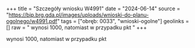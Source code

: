 +++
title = "Szczegóły wniosku W4991"
date = "2024-06-14"
source = "https://bip.brg.gda.pl/images/uploads/wnioski-do-planu-ogolnego/w4991.pdf"
tags = ["obręb: 0033", "wnioski-ogolne"]
geolinks = []
raw = " wynosi 1000, natomiast w przypadku pkt "
+++

 wynosi 1000, natomiast w przypadku pkt 


